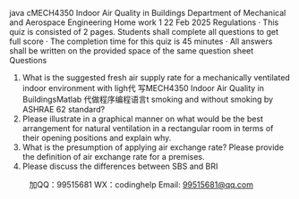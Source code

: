 java cMECH4350 Indoor Air Quality in Buildings Department of Mechanical and Aerospace Engineering Home work 1 22 Feb    2025 
Regulations
·   This quiz is consisted of 2 pages. Students shall complete all questions to get full score
·   The completion time for this quiz is 45 minutes
·   All answers shall be written on the provided space of the same question sheet
Questions
1.   What is the suggested fresh air supply rate for a mechanically ventilated indoor environment with ligh代 写MECH4350 Indoor Air Quality in BuildingsMatlab
代做程序编程语言t smoking and without smoking by ASHRAE 62 standard?
2.   Please illustrate in a graphical manner on what would be the best arrangement for natural ventilation in a rectangular room in terms of their opening positions and explain why.
3.   What is the presumption of applying air exchange rate? Please provide the definition of air exchange rate for a premises.
4.   Please discuss the differences between SBS and BRI







         
加QQ：99515681  WX：codinghelp  Email: 99515681@qq.com
